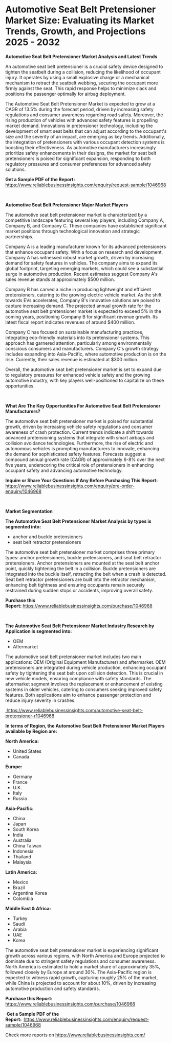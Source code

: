 <p><h1>Automotive Seat Belt Pretensioner Market Size: Evaluating its Market Trends, Growth, and Projections 2025 - 2032</h1></p><p><strong>Automotive Seat Belt Pretensioner Market Analysis and Latest Trends</strong></p>
<p><p>An automotive seat belt pretensioner is a crucial safety device designed to tighten the seatbelt during a collision, reducing the likelihood of occupant injury. It operates by using a small explosive charge or a mechanical mechanism to retract the seatbelt webbing, securing the occupant more firmly against the seat. This rapid response helps to minimize slack and positions the passenger optimally for airbag deployment.</p><p>The Automotive Seat Belt Pretensioner Market is expected to grow at a CAGR of 13.5% during the forecast period, driven by increasing safety regulations and consumer awareness regarding road safety. Moreover, the rising production of vehicles with advanced safety features is propelling market demand. Innovations in pretensioner technology, including the development of smart seat belts that can adjust according to the occupant's size and the severity of an impact, are emerging as key trends. Additionally, the integration of pretensioners with various occupant detection systems is boosting their effectiveness. As automotive manufacturers increasingly prioritize safety enhancements in their designs, the market for seat belt pretensioners is poised for significant expansion, responding to both regulatory pressures and consumer preferences for advanced safety solutions.</p></p>
<p><strong>Get a Sample PDF of the Report:&nbsp;</strong> <a href="https://www.reliablebusinessinsights.com/enquiry/request-sample/1046968?utm_campaign=2734&utm_medium=2&utm_source=Github&utm_content=ia&utm_term=22032025&utm_id=automotive-seat-belt-pretensioner">https://www.reliablebusinessinsights.com/enquiry/request-sample/1046968</a></p>
<p>&nbsp;</p>
<p><strong>Automotive Seat Belt Pretensioner Major Market Players</strong></p>
<p><p>The automotive seat belt pretensioner market is characterized by a competitive landscape featuring several key players, including Company A, Company B, and Company C. These companies have established significant market positions through technological innovation and strategic partnerships.</p><p>Company A is a leading manufacturer known for its advanced pretensioners that enhance occupant safety. With a focus on research and development, Company A has witnessed robust market growth, driven by increasing demand for safety features in vehicles. The company aims to expand its global footprint, targeting emerging markets, which could see a substantial surge in automotive production. Recent estimates suggest Company A's sales revenue stands at approximately $500 million.</p><p>Company B has carved a niche in producing lightweight and efficient pretensioners, catering to the growing electric vehicle market. As the shift towards EVs accelerates, Company B's innovative solutions are poised to capture increasing demand. The projected annual growth rate for the automotive seat belt pretensioner market is expected to exceed 5% in the coming years, positioning Company B for significant revenue growth. Its latest fiscal report indicates revenues of around $400 million.</p><p>Company C has focused on sustainable manufacturing practices, integrating eco-friendly materials into its pretensioner systems. This approach has garnered attention, particularly among environmentally conscious consumers and manufacturers. Company C's growth strategy includes expanding into Asia-Pacific, where automotive production is on the rise. Currently, their sales revenue is estimated at $300 million.</p><p>Overall, the automotive seat belt pretensioner market is set to expand due to regulatory pressures for enhanced vehicle safety and the growing automotive industry, with key players well-positioned to capitalize on these opportunities.</p></p>
<p>&nbsp;</p>
<p><strong>What Are The Key Opportunities For Automotive Seat Belt Pretensioner Manufacturers?</strong></p>
<p><p>The automotive seat belt pretensioner market is poised for substantial growth, driven by increasing vehicle safety regulations and consumer awareness of crash protection. Current trends indicate a shift towards advanced pretensioning systems that integrate with smart airbags and collision avoidance technologies. Furthermore, the rise of electric and autonomous vehicles is prompting manufacturers to innovate, enhancing the demand for sophisticated safety features. Forecasts suggest a compound annual growth rate (CAGR) of approximately 6-8% over the next five years, underscoring the critical role of pretensioners in enhancing occupant safety and advancing automotive technology.</p></p>
<p><strong>Inquire or Share Your Questions If Any Before Purchasing This Report:</strong> <a href="https://www.reliablebusinessinsights.com/enquiry/pre-order-enquiry/1046968?utm_campaign=2734&utm_medium=2&utm_source=Github&utm_content=ia&utm_term=22032025&utm_id=automotive-seat-belt-pretensioner">https://www.reliablebusinessinsights.com/enquiry/pre-order-enquiry/1046968</a></p>
<p>&nbsp;</p>
<p><strong>Market Segmentation</strong></p>
<p><strong>The Automotive Seat Belt Pretensioner Market Analysis by types is segmented into:</strong></p>
<p><ul><li>anchor and buckle pretensioners</li><li>seat belt retractor pretensioners</li></ul></p>
<p><p>The automotive seat belt pretensioner market comprises three primary types: anchor pretensioners, buckle pretensioners, and seat belt retractor pretensioners. Anchor pretensioners are mounted at the seat belt anchor point, quickly tightening the belt in a collision. Buckle pretensioners are integrated into the buckle itself, retracting the belt when a crash is detected. Seat belt retractor pretensioners are built into the retractor mechanism, enhancing belt tightness and ensuring occupants remain securely restrained during sudden stops or accidents, improving overall safety.</p></p>
<p><strong>Purchase this Report:&nbsp;</strong><a href="https://www.reliablebusinessinsights.com/purchase/1046968?utm_campaign=2734&utm_medium=2&utm_source=Github&utm_content=ia&utm_term=22032025&utm_id=automotive-seat-belt-pretensioner">https://www.reliablebusinessinsights.com/purchase/1046968</a></p>
<p>&nbsp;</p>
<p><strong>The Automotive Seat Belt Pretensioner Market Industry Research by Application is segmented into:</strong></p>
<p><ul><li>OEM</li><li>Aftermarket</li></ul></p>
<p><p>The automotive seat belt pretensioner market includes two main applications: OEM (Original Equipment Manufacturer) and aftermarket. OEM pretensioners are integrated during vehicle production, enhancing occupant safety by tightening the seat belt upon collision detection. This is crucial in new vehicle models, ensuring compliance with safety standards. The aftermarket segment involves the replacement or enhancement of existing systems in older vehicles, catering to consumers seeking improved safety features. Both applications aim to enhance passenger protection and reduce injury severity in crashes.</p></p>
<p><a href="https://www.reliablebusinessinsights.com/automotive-seat-belt-pretensioner-r1046968?utm_campaign=2734&utm_medium=2&utm_source=Github&utm_content=ia&utm_term=22032025&utm_id=automotive-seat-belt-pretensioner">&nbsp;https://www.reliablebusinessinsights.com/automotive-seat-belt-pretensioner-r1046968</a></p>
<p><strong>In terms of Region, the Automotive Seat Belt Pretensioner Market Players available by Region are:</strong></p>
<p>
    <p> <strong> North America: </strong>
        <ul>
            <li>United States</li>
            <li>Canada</li>
        </ul>
        </p> 
    <p> <strong> Europe: </strong>
        <ul>
            <li>Germany</li>
            <li>France</li>
            <li>U.K.</li>
            <li>Italy</li>
            <li>Russia</li>
        </ul>
        </p> 
    <p> <strong> Asia-Pacific: </strong>
        <ul>
            <li>China</li>
            <li>Japan</li>
            <li>South Korea</li>
            <li>India</li>
            <li>Australia</li>
            <li>China Taiwan</li>
            <li>Indonesia</li>
            <li>Thailand</li>
            <li>Malaysia</li>
        </ul>
        </p> 
    <p> <strong> Latin America: </strong>
        <ul>
            <li>Mexico</li>
            <li>Brazil</li>
            <li>Argentina Korea</li>
            <li>Colombia</li>
        </ul>
        </p> 
    <p> <strong> Middle East & Africa: </strong>
        <ul>
            <li>Turkey</li>
            <li>Saudi</li>
            <li>Arabia</li>
            <li>UAE</li>
            <li>Korea</li>
        </ul>
    </p>
    </p>
<p><p>The automotive seat belt pretensioner market is experiencing significant growth across various regions, with North America and Europe projected to dominate due to stringent safety regulations and consumer awareness. North America is estimated to hold a market share of approximately 35%, followed closely by Europe at around 30%. The Asia-Pacific region is expected to witness rapid growth, capturing roughly 25% of the market, while China is projected to account for about 10%, driven by increasing automotive production and safety standards.</p></p>
<p><strong>Purchase this Report: </strong><a href="https://www.reliablebusinessinsights.com/purchase/1046968?utm_campaign=2734&utm_medium=2&utm_source=Github&utm_content=ia&utm_term=22032025&utm_id=automotive-seat-belt-pretensioner">https://www.reliablebusinessinsights.com/purchase/1046968</a></p>
<p>&nbsp;<strong>Get a Sample PDF of the Report:&nbsp;&nbsp;</strong><a href="https://www.reliablebusinessinsights.com/enquiry/request-sample/1046968?utm_campaign=2734&utm_medium=2&utm_source=Github&utm_content=ia&utm_term=22032025&utm_id=automotive-seat-belt-pretensioner">https://www.reliablebusinessinsights.com/enquiry/request-sample/1046968</a></p>
<p><strong></strong></p>
<p>Check more reports on <a href="https://www.reliablebusinessinsights.com/?utm_campaign=2734&utm_medium=2&utm_source=Github&utm_content=ia&utm_term=22032025&utm_id=automotive-seat-belt-pretensioner">https://www.reliablebusinessinsights.com/</a></p>
